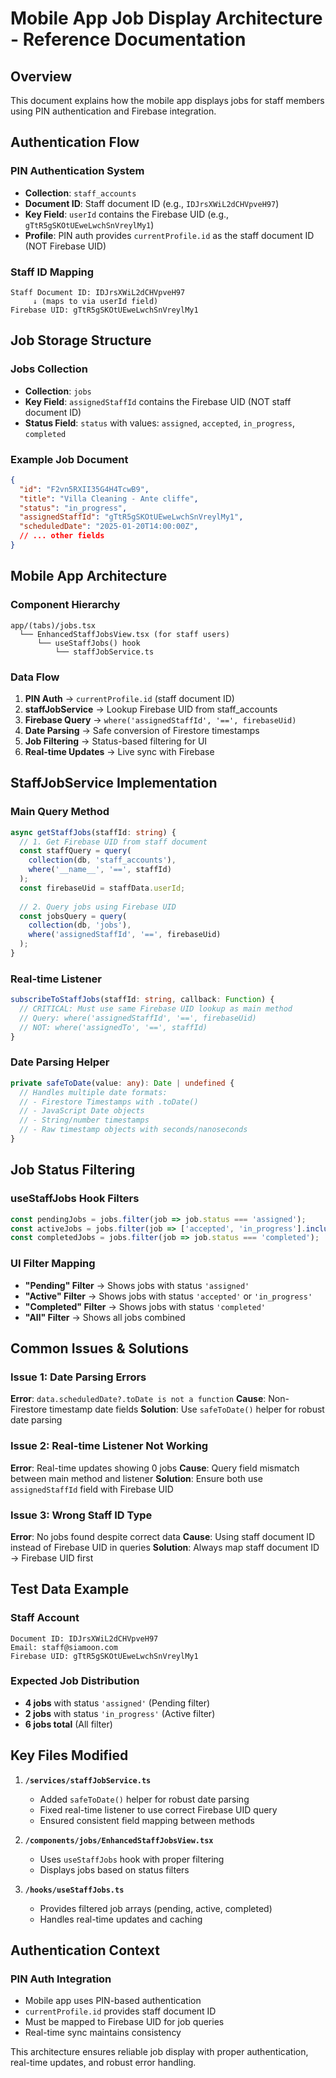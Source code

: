 # Mobile App Job Display Architecture - Reference Documentation

## Overview
This document explains how the mobile app displays jobs for staff members using PIN authentication and Firebase integration.

## Authentication Flow

### PIN Authentication System
- **Collection**: `staff_accounts` 
- **Document ID**: Staff document ID (e.g., `IDJrsXWiL2dCHVpveH97`)
- **Key Field**: `userId` contains the Firebase UID (e.g., `gTtR5gSKOtUEweLwchSnVreylMy1`)
- **Profile**: PIN auth provides `currentProfile.id` as the staff document ID (NOT Firebase UID)

### Staff ID Mapping
```
Staff Document ID: IDJrsXWiL2dCHVpveH97
     ↓ (maps to via userId field)
Firebase UID: gTtR5gSKOtUEweLwchSnVreylMy1
```

## Job Storage Structure

### Jobs Collection
- **Collection**: `jobs`
- **Key Field**: `assignedStaffId` contains the Firebase UID (NOT staff document ID)
- **Status Field**: `status` with values: `assigned`, `accepted`, `in_progress`, `completed`

### Example Job Document
```json
{
  "id": "F2vn5RXII35G4H4TcwB9",
  "title": "Villa Cleaning - Ante cliffe",
  "status": "in_progress",
  "assignedStaffId": "gTtR5gSKOtUEweLwchSnVreylMy1",
  "scheduledDate": "2025-01-20T14:00:00Z",
  // ... other fields
}
```

## Mobile App Architecture

### Component Hierarchy
```
app/(tabs)/jobs.tsx
  └── EnhancedStaffJobsView.tsx (for staff users)
      └── useStaffJobs() hook
          └── staffJobService.ts
```

### Data Flow
1. **PIN Auth** → `currentProfile.id` (staff document ID)
2. **staffJobService** → Lookup Firebase UID from staff_accounts
3. **Firebase Query** → `where('assignedStaffId', '==', firebaseUid)`
4. **Date Parsing** → Safe conversion of Firestore timestamps
5. **Job Filtering** → Status-based filtering for UI
6. **Real-time Updates** → Live sync with Firebase

## StaffJobService Implementation

### Main Query Method
```typescript
async getStaffJobs(staffId: string) {
  // 1. Get Firebase UID from staff document
  const staffQuery = query(
    collection(db, 'staff_accounts'), 
    where('__name__', '==', staffId)
  );
  const firebaseUid = staffData.userId;
  
  // 2. Query jobs using Firebase UID
  const jobsQuery = query(
    collection(db, 'jobs'),
    where('assignedStaffId', '==', firebaseUid)
  );
}
```

### Real-time Listener
```typescript
subscribeToStaffJobs(staffId: string, callback: Function) {
  // CRITICAL: Must use same Firebase UID lookup as main method
  // Query: where('assignedStaffId', '==', firebaseUid)
  // NOT: where('assignedTo', '==', staffId)
}
```

### Date Parsing Helper
```typescript
private safeToDate(value: any): Date | undefined {
  // Handles multiple date formats:
  // - Firestore Timestamps with .toDate()
  // - JavaScript Date objects
  // - String/number timestamps
  // - Raw timestamp objects with seconds/nanoseconds
}
```

## Job Status Filtering

### useStaffJobs Hook Filters
```typescript
const pendingJobs = jobs.filter(job => job.status === 'assigned');
const activeJobs = jobs.filter(job => ['accepted', 'in_progress'].includes(job.status));
const completedJobs = jobs.filter(job => job.status === 'completed');
```

### UI Filter Mapping
- **"Pending" Filter** → Shows jobs with status `'assigned'`
- **"Active" Filter** → Shows jobs with status `'accepted'` or `'in_progress'`
- **"Completed" Filter** → Shows jobs with status `'completed'`
- **"All" Filter** → Shows all jobs combined

## Common Issues & Solutions

### Issue 1: Date Parsing Errors
**Error**: `data.scheduledDate?.toDate is not a function`
**Cause**: Non-Firestore timestamp date fields
**Solution**: Use `safeToDate()` helper for robust date parsing

### Issue 2: Real-time Listener Not Working
**Error**: Real-time updates showing 0 jobs
**Cause**: Query field mismatch between main method and listener
**Solution**: Ensure both use `assignedStaffId` field with Firebase UID

### Issue 3: Wrong Staff ID Type
**Error**: No jobs found despite correct data
**Cause**: Using staff document ID instead of Firebase UID in queries
**Solution**: Always map staff document ID → Firebase UID first

## Test Data Example

### Staff Account
```
Document ID: IDJrsXWiL2dCHVpveH97
Email: staff@siamoon.com
Firebase UID: gTtR5gSKOtUEweLwchSnVreylMy1
```

### Expected Job Distribution
- **4 jobs** with status `'assigned'` (Pending filter)
- **2 jobs** with status `'in_progress'` (Active filter)
- **6 jobs total** (All filter)

## Key Files Modified

1. **`/services/staffJobService.ts`**
   - Added `safeToDate()` helper for robust date parsing
   - Fixed real-time listener to use correct Firebase UID query
   - Ensured consistent field mapping between methods

2. **`/components/jobs/EnhancedStaffJobsView.tsx`**
   - Uses `useStaffJobs` hook with proper filtering
   - Displays jobs based on status filters

3. **`/hooks/useStaffJobs.ts`**
   - Provides filtered job arrays (pending, active, completed)
   - Handles real-time updates and caching

## Authentication Context

### PIN Auth Integration
- Mobile app uses PIN-based authentication
- `currentProfile.id` provides staff document ID
- Must be mapped to Firebase UID for job queries
- Real-time sync maintains consistency

This architecture ensures reliable job display with proper authentication, real-time updates, and robust error handling.
